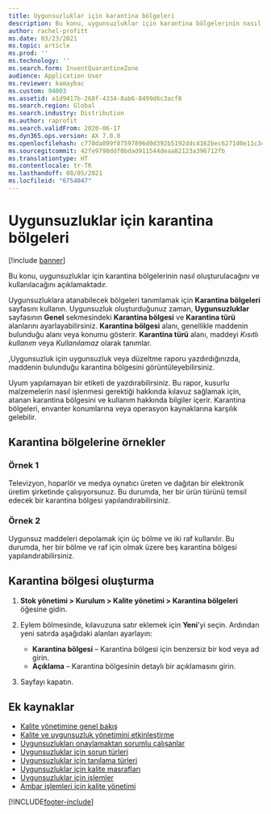 ```yaml
---
title: Uygunsuzluklar için karantina bölgeleri
description: Bu konu, uygunsuzluklar için karantina bölgelerinin nasıl oluşturulacağını ve kullanılacağını açıklamaktadır.
author: rachel-profitt
ms.date: 03/23/2021
ms.topic: article
ms.prod: ''
ms.technology: ''
ms.search.form: InventQuarantineZone
audience: Application User
ms.reviewer: kamaybac
ms.custom: 94003
ms.assetid: a1d9417b-268f-4334-8ab6-8499d6c3acf0
ms.search.region: Global
ms.search.industry: Distribution
ms.author: raprofit
ms.search.validFrom: 2020-06-17
ms.dyn365.ops.version: AX 7.0.0
ms.openlocfilehash: c770da899f07597896d0d392b5192ddc4162bec6271d0e11c34797d7a15f857e
ms.sourcegitcommit: 42fe9790ddf0bdad911544deaa82123a396712fb
ms.translationtype: HT
ms.contentlocale: tr-TR
ms.lasthandoff: 08/05/2021
ms.locfileid: "6754047"
---
```

# <a name="quarantine-zones-for-nonconformances"></a>Uygunsuzluklar için karantina bölgeleri

[!include [banner](../includes/banner.md)]

Bu konu, uygunsuzluklar için karantina bölgelerinin nasıl oluşturulacağını ve kullanılacağını açıklamaktadır.

Uygunsuzluklara atanabilecek bölgeleri tanımlamak için **Karantina bölgeleri** sayfasını kullanın. Uygunsuzluk oluşturduğunuz zaman, **Uygunsuzluklar** sayfasının **Genel** sekmesindeki **Karantina bölgesi** ve **Karantina türü** alanlarını ayarlayabilirsiniz. **Karantina bölgesi** alanı, genellikle maddenin bulunduğu alanı veya konumu gösterir. **Karantina türü** alanı, maddeyi *Kısıtlı kullanım* veya *Kullanılamaz* olarak tanımlar.

,Uygunsuzluk için uygunsuzluk veya düzeltme raporu yazdırdığınızda, maddenin bulunduğu karantina bölgesini görüntüleyebilirsiniz.

Uyum yapılamayan bir etiketi de yazdırabilirsiniz. Bu rapor, kusurlu malzemelerin nasıl işlenmesi gerektiği hakkında kılavuz sağlamak için, atanan karantina bölgesini ve kullanım hakkında bilgiler içerir. Karantina bölgeleri, envanter konumlarına veya operasyon kaynaklarına karşılık gelebilir.

## <a name="examples-of-quarantine-zones"></a>Karantina bölgelerine örnekler

### <a name="example-1"></a>Örnek 1

Televizyon, hoparlör ve medya oynatıcı üreten ve dağıtan bir elektronik üretim şirketinde çalışıyorsunuz. Bu durumda, her bir ürün türünü temsil edecek bir karantina bölgesi yapılandırabilirsiniz.

### <a name="example-2"></a>Örnek 2

Uygunsuz maddeleri depolamak için üç bölme ve iki raf kullanılır. Bu durumda, her bir bölme ve raf için olmak üzere beş karantina bölgesi yapılandırabilirsiniz.

## <a name="create-a-quarantine-zone"></a>Karantina bölgesi oluşturma

1. **Stok yönetimi \> Kurulum \> Kalite yönetimi \> Karantina bölgeleri** öğesine gidin.
1. Eylem bölmesinde, kılavuzuna satır eklemek için **Yeni**'yi seçin. Ardından yeni satırda aşağıdaki alanları ayarlayın:

    - **Karantina bölgesi** – Karantina bölgesi için benzersiz bir kod veya ad girin.
    - **Açıklama** – Karantina bölgesinin detaylı bir açıklamasını girin.

1. Sayfayı kapatın.

## <a name="additional-resources"></a>Ek kaynaklar

- [Kalite yönetimine genel bakış](quality-management-processes.md)
- [Kalite ve uygunsuzluk yönetimini etkinleştirme](enable-quality-management.md)
- [Uygunsuzlukları onaylamaktan sorumlu çalışanlar](quality-responsible-workers.md)
- [Uygunsuzluklar için sorun türleri](quality-quarantine-zones.md)
- [Uygunsuzluklar için tanılama türleri](quality-diagnostic-types.md)
- [Uygunsuzluklar için kalite masrafları](quality-charges.md)
- [Uygunsuzluklar için işlemler](quality-operations.md)
- [Ambar işlemleri için kalite yönetimi](quality-management-for-warehouses-processes.md)

[!INCLUDE[footer-include](../../includes/footer-banner.md)]
